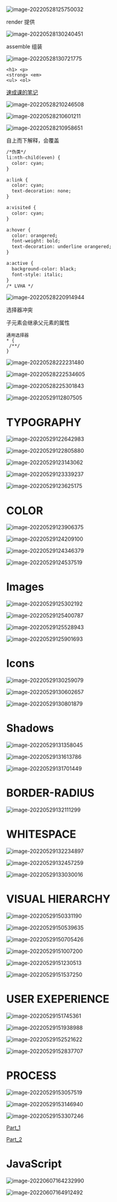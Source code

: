 ![image-20220528125750032](C:\Users\Administrator\AppData\Roaming\Typora\typora-user-images\image-20220528125750032.png)

render 提供





![image-20220528130240451](C:\Users\Administrator\AppData\Roaming\Typora\typora-user-images\image-20220528130240451.png)



assemble 组装



![image-20220528130721775](C:\Users\Administrator\AppData\Roaming\Typora\typora-user-images\image-20220528130721775.png)



```hmtl
<h1> <p>
<strong> <em>
<ul> <ol>

```



<a href="E:\笔记.md\前端三件套.md">速成课的笔记 </a>



![image-20220528210246508](C:\Users\Administrator\AppData\Roaming\Typora\typora-user-images\image-20220528210246508.png)



![image-20220528210601211](C:\Users\Administrator\AppData\Roaming\Typora\typora-user-images\image-20220528210601211.png)



![image-20220528210958651](C:\Users\Administrator\AppData\Roaming\Typora\typora-user-images\image-20220528210958651.png)

自上而下解释，会覆盖





```html
/*伪类*/
li:nth-child(even) {
  color: cyan;
}

a:link {
  color: cyan;
  text-decoration: none;
}

a:visited {
  color: cyan;
}

a:hover {
  color: orangered;
  font-weight: bold;
  text-decoration: underline orangered;
}

a:active {
  background-color: black;
  font-style: italic;
}
/* LVHA */
```





![image-20220528220914944](C:\Users\Administrator\AppData\Roaming\Typora\typora-user-images\image-20220528220914944.png)

选择器冲突

 



子元素会继承父元素的属性



```
通用选择器
* {
 /**/
}
```



![image-20220528222231480](C:\Users\Administrator\AppData\Roaming\Typora\typora-user-images\image-20220528222231480.png)



![image-20220528222534605](C:\Users\Administrator\AppData\Roaming\Typora\typora-user-images\image-20220528222534605.png)





![image-20220528225301843](C:\Users\Administrator\AppData\Roaming\Typora\typora-user-images\image-20220528225301843.png)



![image-20220529112807505](C:\Users\Administrator\AppData\Roaming\Typora\typora-user-images\image-20220529112807505.png)

# TYPOGRAPHY

![image-20220529122642983](C:\Users\Administrator\AppData\Roaming\Typora\typora-user-images\image-20220529122642983.png)

![image-20220529122805880](C:\Users\Administrator\AppData\Roaming\Typora\typora-user-images\image-20220529122805880.png)



![image-20220529123143062](C:\Users\Administrator\AppData\Roaming\Typora\typora-user-images\image-20220529123143062.png)

![image-20220529123339237](C:\Users\Administrator\AppData\Roaming\Typora\typora-user-images\image-20220529123339237.png)

![image-20220529123625175](C:\Users\Administrator\AppData\Roaming\Typora\typora-user-images\image-20220529123625175.png)



# COLOR

![image-20220529123906375](C:\Users\Administrator\AppData\Roaming\Typora\typora-user-images\image-20220529123906375.png)



![image-20220529124209100](C:\Users\Administrator\AppData\Roaming\Typora\typora-user-images\image-20220529124209100.png)



![image-20220529124346379](C:\Users\Administrator\AppData\Roaming\Typora\typora-user-images\image-20220529124346379.png)



![image-20220529124537519](C:\Users\Administrator\AppData\Roaming\Typora\typora-user-images\image-20220529124537519.png)





# Images

![image-20220529125302192](C:\Users\Administrator\AppData\Roaming\Typora\typora-user-images\image-20220529125302192.png)



![image-20220529125400787](C:\Users\Administrator\AppData\Roaming\Typora\typora-user-images\image-20220529125400787.png)



![image-20220529125528943](C:\Users\Administrator\AppData\Roaming\Typora\typora-user-images\image-20220529125528943.png)



![image-20220529125901693](C:\Users\Administrator\AppData\Roaming\Typora\typora-user-images\image-20220529125901693.png)





# Icons

![image-20220529130259079](C:\Users\Administrator\AppData\Roaming\Typora\typora-user-images\image-20220529130259079.png)



![image-20220529130602657](C:\Users\Administrator\AppData\Roaming\Typora\typora-user-images\image-20220529130602657.png)



![image-20220529130801879](C:\Users\Administrator\AppData\Roaming\Typora\typora-user-images\image-20220529130801879.png)



# Shadows

![image-20220529131358045](C:\Users\Administrator\AppData\Roaming\Typora\typora-user-images\image-20220529131358045.png)



![image-20220529131613786](C:\Users\Administrator\AppData\Roaming\Typora\typora-user-images\image-20220529131613786.png)



![image-20220529131701449](C:\Users\Administrator\AppData\Roaming\Typora\typora-user-images\image-20220529131701449.png)



# BORDER-RADIUS

![image-20220529132111299](C:\Users\Administrator\AppData\Roaming\Typora\typora-user-images\image-20220529132111299.png)





# WHITESPACE

![image-20220529132234897](C:\Users\Administrator\AppData\Roaming\Typora\typora-user-images\image-20220529132234897.png)



![image-20220529132457259](C:\Users\Administrator\AppData\Roaming\Typora\typora-user-images\image-20220529132457259.png)



![image-20220529133030016](C:\Users\Administrator\AppData\Roaming\Typora\typora-user-images\image-20220529133030016.png)





# VISUAL HIERARCHY

![image-20220529150331190](C:\Users\Administrator\AppData\Roaming\Typora\typora-user-images\image-20220529150331190.png)



![image-20220529150539635](C:\Users\Administrator\AppData\Roaming\Typora\typora-user-images\image-20220529150539635.png)



![image-20220529150705426](C:\Users\Administrator\AppData\Roaming\Typora\typora-user-images\image-20220529150705426.png)



![image-20220529151007200](C:\Users\Administrator\AppData\Roaming\Typora\typora-user-images\image-20220529151007200.png)



![image-20220529151230513](C:\Users\Administrator\AppData\Roaming\Typora\typora-user-images\image-20220529151230513.png)





![image-20220529151537250](C:\Users\Administrator\AppData\Roaming\Typora\typora-user-images\image-20220529151537250.png)





# USER EXEPERIENCE

![image-20220529151745361](C:\Users\Administrator\AppData\Roaming\Typora\typora-user-images\image-20220529151745361.png)



![image-20220529151938988](C:\Users\Administrator\AppData\Roaming\Typora\typora-user-images\image-20220529151938988.png)



![image-20220529152521622](C:\Users\Administrator\AppData\Roaming\Typora\typora-user-images\image-20220529152521622.png)



![image-20220529152837707](C:\Users\Administrator\AppData\Roaming\Typora\typora-user-images\image-20220529152837707.png)



# PROCESS

![image-20220529153057519](C:\Users\Administrator\AppData\Roaming\Typora\typora-user-images\image-20220529153057519.png)



![image-20220529153146940](C:\Users\Administrator\AppData\Roaming\Typora\typora-user-images\image-20220529153146940.png)



![image-20220529153307246](C:\Users\Administrator\AppData\Roaming\Typora\typora-user-images\image-20220529153307246.png)



[Part_1](https://www.bilibili.com/video/BV1A34y1e7wL?p=85&share_source=copy_web)



[Part_2](https://www.bilibili.com/video/BV1A34y1e7wL?p=93&share_source=copy_web)





# JavaScript



![image-20220607164232990](C:\Users\Administrator\AppData\Roaming\Typora\typora-user-images\image-20220607164232990.png)



![image-20220607164912492](C:\Users\Administrator\AppData\Roaming\Typora\typora-user-images\image-20220607164912492.png)









